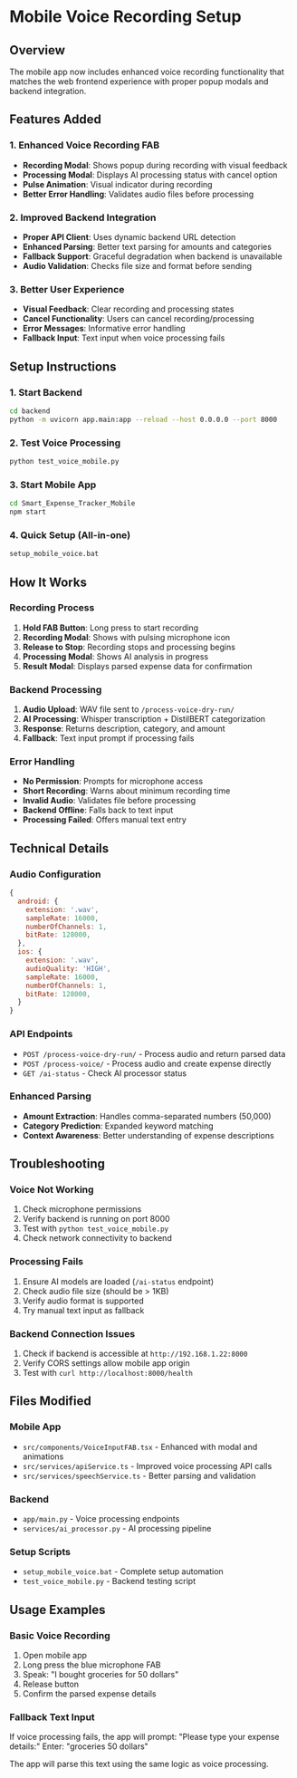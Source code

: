 # Mobile Voice Recording Setup

## Overview
The mobile app now includes enhanced voice recording functionality that matches the web frontend experience with proper popup modals and backend integration.

## Features Added

### 1. Enhanced Voice Recording FAB
- **Recording Modal**: Shows popup during recording with visual feedback
- **Processing Modal**: Displays AI processing status with cancel option
- **Pulse Animation**: Visual indicator during recording
- **Better Error Handling**: Validates audio files before processing

### 2. Improved Backend Integration
- **Proper API Client**: Uses dynamic backend URL detection
- **Enhanced Parsing**: Better text parsing for amounts and categories
- **Fallback Support**: Graceful degradation when backend is unavailable
- **Audio Validation**: Checks file size and format before sending

### 3. Better User Experience
- **Visual Feedback**: Clear recording and processing states
- **Cancel Functionality**: Users can cancel recording/processing
- **Error Messages**: Informative error handling
- **Fallback Input**: Text input when voice processing fails

## Setup Instructions

### 1. Start Backend
```bash
cd backend
python -m uvicorn app.main:app --reload --host 0.0.0.0 --port 8000
```

### 2. Test Voice Processing
```bash
python test_voice_mobile.py
```

### 3. Start Mobile App
```bash
cd Smart_Expense_Tracker_Mobile
npm start
```

### 4. Quick Setup (All-in-one)
```bash
setup_mobile_voice.bat
```

## How It Works

### Recording Process
1. **Hold FAB Button**: Long press to start recording
2. **Recording Modal**: Shows with pulsing microphone icon
3. **Release to Stop**: Recording stops and processing begins
4. **Processing Modal**: Shows AI analysis in progress
5. **Result Modal**: Displays parsed expense data for confirmation

### Backend Processing
1. **Audio Upload**: WAV file sent to `/process-voice-dry-run/`
2. **AI Processing**: Whisper transcription + DistilBERT categorization
3. **Response**: Returns description, category, and amount
4. **Fallback**: Text input prompt if processing fails

### Error Handling
- **No Permission**: Prompts for microphone access
- **Short Recording**: Warns about minimum recording time
- **Invalid Audio**: Validates file before processing
- **Backend Offline**: Falls back to text input
- **Processing Failed**: Offers manual text entry

## Technical Details

### Audio Configuration
```javascript
{
  android: {
    extension: '.wav',
    sampleRate: 16000,
    numberOfChannels: 1,
    bitRate: 128000,
  },
  ios: {
    extension: '.wav',
    audioQuality: 'HIGH',
    sampleRate: 16000,
    numberOfChannels: 1,
    bitRate: 128000,
  }
}
```

### API Endpoints
- `POST /process-voice-dry-run/` - Process audio and return parsed data
- `POST /process-voice/` - Process audio and create expense directly
- `GET /ai-status` - Check AI processor status

### Enhanced Parsing
- **Amount Extraction**: Handles comma-separated numbers (50,000)
- **Category Prediction**: Expanded keyword matching
- **Context Awareness**: Better understanding of expense descriptions

## Troubleshooting

### Voice Not Working
1. Check microphone permissions
2. Verify backend is running on port 8000
3. Test with `python test_voice_mobile.py`
4. Check network connectivity to backend

### Processing Fails
1. Ensure AI models are loaded (`/ai-status` endpoint)
2. Check audio file size (should be > 1KB)
3. Verify audio format is supported
4. Try manual text input as fallback

### Backend Connection Issues
1. Check if backend is accessible at `http://192.168.1.22:8000`
2. Verify CORS settings allow mobile app origin
3. Test with `curl http://localhost:8000/health`

## Files Modified

### Mobile App
- `src/components/VoiceInputFAB.tsx` - Enhanced with modal and animations
- `src/services/apiService.ts` - Improved voice processing API calls
- `src/services/speechService.ts` - Better parsing and validation

### Backend
- `app/main.py` - Voice processing endpoints
- `services/ai_processor.py` - AI processing pipeline

### Setup Scripts
- `setup_mobile_voice.bat` - Complete setup automation
- `test_voice_mobile.py` - Backend testing script

## Usage Examples

### Basic Voice Recording
1. Open mobile app
2. Long press the blue microphone FAB
3. Speak: "I bought groceries for 50 dollars"
4. Release button
5. Confirm the parsed expense details

### Fallback Text Input
If voice processing fails, the app will prompt:
"Please type your expense details:"
Enter: "groceries 50 dollars"

The app will parse this text using the same logic as voice processing.